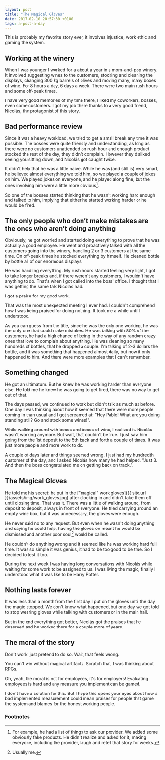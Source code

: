 ```yaml
---
layout: post
title: "The Magical Gloves"
date: 2017-02-10 20:57:30 +0100
tags: a-post-a-day
---
```


This is probably my favorite story ever, it involves injustice, work ethic and gaming the system.

## Working at the winery

When I was younger I worked for a about a year in a mom-and-pop winery. It involved suggesting wines to the customers, stocking and cleaning the displays, changing 300 kg barrels of olives and moving many, many boxes of wine. For 8 hours a day, 6 days a week. There were two main rush hours and some off-peak times.

I have very good memories of my time there, I liked my coworkers, bosses, even some customers. I got my job there thanks to a very good friend, Nicolás, the protagonist of this story.

## Bad performance review

Since it was a heavy workload, we tried to get a small break any time it was possible. The bosses were quite friendly and understanding, as long as there were no customers unattended on rush hour and enough product stocked the rest of the day, they didn't complain. However they disliked seeing you sitting down, and Nicolás got caught twice.

It didn't help that he was a little naive. While he was (and still is) very smart, he believed almost everything we told him, so we played a couple of jokes on him. We played jokes on everyone, and he played along fine, but the ones involving him were a little more obvious[^1].

So one of the bosses started thinking that he wasn't working hard enough and talked to him, implying that either he started working harder or he would be fired.

## The only people who don’t make mistakes are the ones who aren’t doing anything

Obviously, he got worried and started doing everything to prove that he was actually a good employee. He went and proactively talked with all the customers going into the winery, handling 2 or 3 customers at the same time. On off-peak times he stocked everything by himself. He cleaned bottle by bottle all of our enormous displays.

He was handling everything. My rush hours started feeling very light, I got to take longer breaks and, if there weren't any customers, I wouldn't have anything to do. That's when I got called into the boss' office. I thought that I was getting the same talk Nicolás had.

I got a praise for my good work.

That was the most unexpected meeting I ever had. I couldn't comprehend how I was being praised for doing nothing. It took me a while until I understood.

As you can guess from the title, since he was the only one working, he was the only one that could make mistakes. He was talking with 80% of the customers, he had a high chance of being in the way of any random crazy ones that love to complain about anything. He was cleaning so many hundreds of bottles, that he dropped a couple. I'm talking of 2-3 dollars the bottle, and it was something that happened almost daily, but now it only happened to him. And there were more examples that I can't remember.

## Something changed

He got an ultimatum. But he knew he was working harder than everyone else. He told me he knew he was going to get fired, there was no way to get out of that.

The days passed, we continued to work but didn't talk as much as before. One day I was thinking about how it seemed that there were more people coming in than usual and I got screamed at: "Hey Pablo! What are you doing standing still? Go and stock some wines!".

While walking around with boxes and boxes of wine, I realized it. Nicolás wasn't working anymore. But wait, that couldn't be true. I just saw him going from the 1st deposit to the 5th back and forth a couple of times. It was just more people and more work to do.

A couple of days later and things seemed wrong. I just had my hundredth customer of the day, and I asked Nicolás how many he had helped. "Just 3. And then the boss congratulated me on getting back on track.".

## The Magical Gloves

He told me his secret: he put in the ["magical" work gloves]({{ site.url }}/assets/img/work_gloves.jpg) after clocking in and didn't take them off until closing time. That was it. There was a little of walking around, from deposit to deposit, always in front of everyone. He tried carrying around an empty wine box, but it was unnecessary, the gloves were enough.

He never said no to any request. But even when he wasn't doing anything and saying he could help, having the gloves on meant he would be dismissed and another poor soul[^2] would be called.

He couldn't do anything wrong and it seemed like he was working hard full time. It was so simple it was genius, it had to be too good to be true. So I decided to test it too.

During the next week I was having long conversations with Nicolás while waiting for some work to be assigned to us. I was living the magic, finally I understood what it was like to be Harry Potter.

## Nothing lasts forever

It was less than a month from the first day I put on the gloves until the day the magic stopped. We don't know what happened, but one day we got told to stop wearing gloves while talking with customers or in the main hall.

But in the end everything got better, Nicolás got the praises that he deserved and he worked there for a couple more of years.

## The moral of the story

Don't work, just pretend to do so. Wait, that feels wrong.

You can't win without magical artifacts. Scratch that, I was thinking about RPGs.

Oh, yeah, the moral is not for employees, it's for employers! Evaluating employees is hard and any measure you implement can be gamed.

I don't have a solution for this. But I hope this opens your eyes about how a bad implemented measurement could mean praises for people that game the system and blames for the honest working people.

### Footnotes

[^1]: For example, he had a list of things to ask our provider. We added some obviously fake products. He didn't realize and asked for it, making everyone, including the provider, laugh and retell that story for weeks.
[^2]: Usually me.
